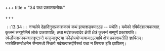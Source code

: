 +++
title = "34 यथा प्रकाशयत्येकः"

+++
  
  
।।13.34।। नन्वलेपे देहादिगुणप्रकाशकत्वं कथं इत्याशङ्क्याऽऽह -- यथेति।
यथैको रविर्मदंशात्मकत्वात् कृत्स्नं सम्पूर्णमिमं लोकं प्रकाशयति; तथा
मदंशकत्वादेव क्षेत्री क्षेत्रं कृत्स्नं सम्पूर्णं प्रकाशयति।
रवेर्लोचनात्मकत्वात्तद्दृष्टान्ते मत्कृपादृष्ट्या
क्रीडोपयोग्यत्वायाऽऽत्मापि क्षेत्रं प्रकाशयतीति ज्ञापितम्।
भारतेतिसम्बोधनेन सैन्यमध्ये स्थितो मदंशत्वात्तद्दोषैस्त्वं यथा न लिप्यस
इति ज्ञापितम्।  
  
